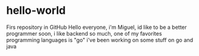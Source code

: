 # hello-world
Firs repository in GitHub
Hello everyone, i'm Miguel, id like to be a better programmer soon, i like backend so much, one of my favorites programming languages is "go"
i've been working on some stuff on go and java 
